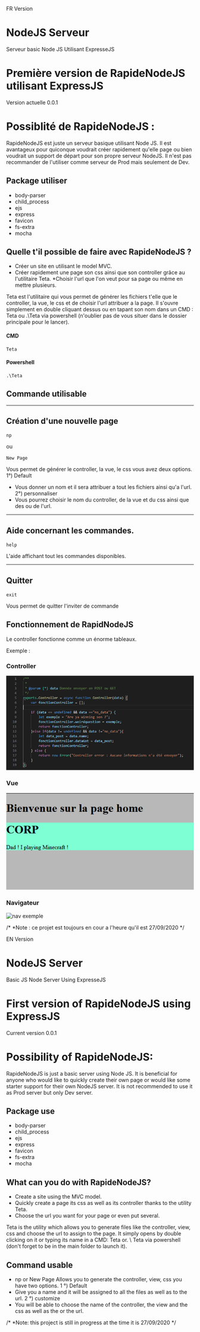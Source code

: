 FR Version
# NodeJS Serveur
Serveur basic Node JS Utilisant ExpresseJS
# Première version de RapideNodeJS utilisant ExpressJS
Version actuelle 0.0.1

# Possiblité de RapideNodeJS :
RapideNodeJS est juste un serveur basique utilisant Node JS.
Il est avantageux pour quiconque voudrait créer rapidement qu'elle page ou bien voudrait un support de départ pour son propre serveur NodeJS.
Il n'est pas recommander de l'utiliser comme serveur de Prod mais seulement de Dev.

## Package utiliser
* body-parser
* child_process
* ejs
* express
* favicon
* fs-extra
* mocha

## Quelle t'il possible de faire avec RapideNodeJS ?
* Créer un site en utilisant le model MVC.
* Créer rapidement une page son css ainsi que son controller grâce au l'utilitaire Teta.
 *Choisir l'url que l'on veut pour sa page ou même en mettre plusieurs.

Teta est l'utilitaire qui vous permet de générer les fichiers t'elle que le controller, la vue, le css et de choisir l'url attribuer a la page.
Il s'ouvre simplement en double cliquant dessus ou en tapant son nom dans un CMD : Teta ou .\Teta via powershell
(n'oublier pas de vous situer dans le dossier principale pour le lancer).
#### CMD
```
Teta
```
#### Powershell
```
.\Teta
```
## Commande utilisable
--------------------------------
Création d'une nouvelle page
--------------------------------
```
np
```
ou
```
New Page
```
Vous permet de générer le controller, la vue, le css
vous avez deux options. 
1°) Default
 * Vous donner un nom et il sera attribuer a tout les fichiers ainsi qu'a l'url.
2°) personnaliser
 * Vous pourrez choisir le nom du controller, de la vue et du css ainsi que des ou de l'url.
--------------------------------
Aide concernant les commandes.
--------------------------------
```
help
```

 L'aide affichant tout les commandes disponibles.
 
--------------------------------
Quitter
--------------------------------
```
exit
```
Vous permet de quitter l'inviter de commande

## Fonctionnement de RapidNodeJS
Le controller fonctionne comme un énorme tableaux.

Exemple : 
### Controller
![controller exemple](./ServExpress/Readmepurpose/controller1.png)
### Vue
![vue exemple](./ServExpress/Readmepurpose/vue1.png)
### Navigateur
![nav exemple](./ServExpress/Readmepurpose/nav1.png)

 /*
 *Note : ce projet est toujours en cour a l'heure qu'il est 27/09/2020
 */
 
 EN Version
 
# NodeJS Server
Basic JS Node Server Using ExpresseJS
# First version of RapideNodeJS using ExpressJS
Current version 0.0.1

# Possibility of RapideNodeJS:
RapideNodeJS is just a basic server using Node JS.
It is beneficial for anyone who would like to quickly create their own page or would like some starter support for their own NodeJS server.
It is not recommended to use it as Prod server but only Dev server.

## Package use
* body-parser
* child_process
* ejs
* express
* favicon
* fs-extra
* mocha

## What can you do with RapideNodeJS?
* Create a site using the MVC model.
* Quickly create a page its css as well as its controller thanks to the utility Teta.
* Choose the url you want for your page or even put several.

Teta is the utility which allows you to generate files like the controller, view, css and choose the url to assign to the page.
It simply opens by double clicking on it or typing its name in a CMD: Teta or. \ Teta via powershell
(don't forget to be in the main folder to launch it).

## Command usable
* np or New Page
Allows you to generate the controller, view, css
you have two options.
1 °) Default
 * Give you a name and it will be assigned to all the files as well as to the url.
2 °) customize
 * You will be able to choose the name of the controller, the view and the css as well as the or the url.
 
 /*
 *Note: this project is still in progress at the time it is 27/09/2020
 */
